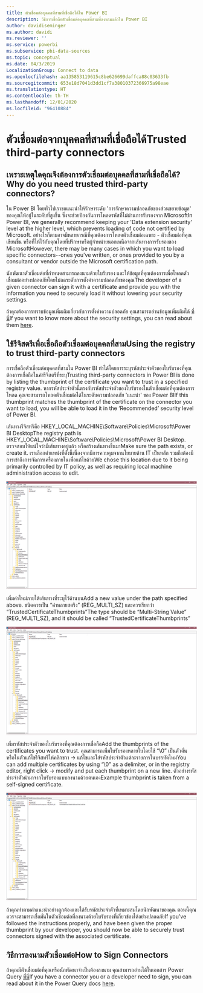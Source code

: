 ```yaml
---
title: ตัวเชื่อมต่อบุคคลที่สามที่เชื่อถือได้ใน Power BI
description: วิธีการเชื่อถือตัวเชื่อมต่อบุคคลที่สามที่ลงนามแล้วใน Power BI
author: davidiseminger
ms.author: davidi
ms.reviewer: ''
ms.service: powerbi
ms.subservice: pbi-data-sources
ms.topic: conceptual
ms.date: 04/3/2019
LocalizationGroup: Connect to data
ms.openlocfilehash: aa135853119615c8be626699daffca88c03633fb
ms.sourcegitcommit: 653e18d7041d3dd1cf7a38010372366975a98eae
ms.translationtype: HT
ms.contentlocale: th-TH
ms.lasthandoff: 12/01/2020
ms.locfileid: "96410884"
---
```

# <a name="trusted-third-party-connectors"></a><span data-ttu-id="afc3b-103">ตัวเชื่อมต่อจากบุคคลที่สามที่เชื่อถือได้</span><span class="sxs-lookup"><span data-stu-id="afc3b-103">Trusted third-party connectors</span></span>

## <a name="why-do-you-need-trusted-third-party-connectors"></a><span data-ttu-id="afc3b-104">เพราะเหตุใดคุณจึงต้องการตัวเชื่อมต่อบุคคลที่สามที่เชื่อถือได้?</span><span class="sxs-lookup"><span data-stu-id="afc3b-104">Why do you need trusted third-party connectors?</span></span>

<span data-ttu-id="afc3b-105">ใน Power BI โดยทั่วไปเราขอแนะนำให้รักษาระดับ 'การรักษาความปลอดภัยของส่วนขยายข้อมูล' ของคุณให้อยู่ในระดับที่สูงขึ้น ซึ่งจะช่วยป้องกันการโหลดรหัสที่ไม่ผ่านการรับรองจาก Microsoft</span><span class="sxs-lookup"><span data-stu-id="afc3b-105">In Power BI, we generally recommend keeping your 'Data extension security' level at the higher level, which prevents loading of code not certified by Microsoft.</span></span> <span data-ttu-id="afc3b-106">อย่างไรก็ตามอาจมีหลายกรณีที่คุณต้องการโหลดตัวเชื่อมต่อเฉพาะ - ตัวเชื่อมต่อที่คุณเขียนขึ้น หรือที่ให้ไว้กับคุณโดยที่ปรึกษาหรือผู้จำหน่ายนอกเหนือจากเส้นทางการรับรองของ Microsoft</span><span class="sxs-lookup"><span data-stu-id="afc3b-106">However, there may be many cases in which you want to load specific connectors--ones you've written, or ones provided to you by a consultant or vendor outside the Microsoft certification path.</span></span>

<span data-ttu-id="afc3b-107">นักพัฒนาตัวเชื่อมต่อที่กำหนดสามารถลงนามด้วยใบรับรอง และให้ข้อมูลที่คุณต้องการเพื่อโหลดตัวเชื่อมต่ออย่างปลอดภัยโดยไม่ลดระดับการตั้งค่าความปลอดภัยของคุณ</span><span class="sxs-lookup"><span data-stu-id="afc3b-107">The developer of a given connector can sign it with a certificate and provide you with the information you need to securely load it without lowering your security settings.</span></span>

<span data-ttu-id="afc3b-108">ถ้าคุณต้องการทราบข้อมูลเพิ่มเติมเกี่ยวกับการตั้งค่าความปลอดภัย คุณสามารถอ่านข้อมูลเพิ่มเติมได้ [ที่นี่](./desktop-connector-extensibility.md)</span><span class="sxs-lookup"><span data-stu-id="afc3b-108">If you want to know more about the security settings, you can read about them [here](./desktop-connector-extensibility.md).</span></span>

## <a name="using-the-registry-to-trust-third-party-connectors"></a><span data-ttu-id="afc3b-109">ใช้รีจิสตรีเพื่อเชื่อถือตัวเชื่อมต่อบุคคลที่สาม</span><span class="sxs-lookup"><span data-stu-id="afc3b-109">Using the registry to trust third-party connectors</span></span>

<span data-ttu-id="afc3b-110">การเชื่อถือตัวเชื่อมต่อบุคคลที่สามใน Power BI ทำได้โดยการระบุรหัสประจำตัวของใบรับรองที่คุณต้องการเชื่อถือในค่ารีจิสตรีที่ระบุ</span><span class="sxs-lookup"><span data-stu-id="afc3b-110">Trusting third-party connectors in Power BI is done by listing the thumbprint of the certificate you want to trust in a specified registry value.</span></span> <span data-ttu-id="afc3b-111">หากรหัสประจำตัวนี้ตรงกับรหัสประจำตัวของใบรับรองในตัวเชื่อมต่อที่คุณต้องการโหลด คุณจะสามารถโหลดตัวเชื่อมต่อได้ในระดับความปลอดภัย 'แนะนำ' ของ Power BI</span><span class="sxs-lookup"><span data-stu-id="afc3b-111">If this thumbprint matches the thumbprint of the certificate on the connector you want to load, you will be able to load it in the ‘Recommended’ security level of Power BI.</span></span> 

<span data-ttu-id="afc3b-112">เส้นทางรีจิสทรีคือ HKEY_LOCAL_MACHINE\Software\Policies\Microsoft\Power BI Desktop</span><span class="sxs-lookup"><span data-stu-id="afc3b-112">The registry path is HKEY_LOCAL_MACHINE\Software\Policies\Microsoft\Power BI Desktop.</span></span> <span data-ttu-id="afc3b-113">ตรวจสอบให้แน่ใจว่ามีเส้นทางอยู่แล้ว หรือสร้างเส้นทางขึ้นมา</span><span class="sxs-lookup"><span data-stu-id="afc3b-113">Make sure the path exists, or create it.</span></span> <span data-ttu-id="afc3b-114">เราเลือกตำแหน่งที่ตั้งนี้เนื่องจากมีการควบคุมจากนโยบายด้าน IT เป็นหลัก รวมถึงต้องมีการเข้าถึงการจัดการเครื่องภายในเพื่อแก้ไขด้วย</span><span class="sxs-lookup"><span data-stu-id="afc3b-114">We chose this location due to it being primarily controlled by IT policy, as well as requiring local machine administration access to edit.</span></span> 

![รีจิสทรีของ Power BI Desktop ที่ไม่มีการตั้งค่าคีย์ของบุคคลที่สามที่เชื่อถือได้](media/desktop-trusted-third-party-connectors/desktoptrustedthird1.png)

<span data-ttu-id="afc3b-116">เพิ่มค่าใหม่ภายใต้เส้นทางที่ระบุไว้ด้านบน</span><span class="sxs-lookup"><span data-stu-id="afc3b-116">Add a new value under the path specified above.</span></span> <span data-ttu-id="afc3b-117">ชนิดควรเป็น “ค่าหลายสตริง” (REG_MULTI_SZ) และควรเรียกว่า “TrustedCertificateThumbprints”</span><span class="sxs-lookup"><span data-stu-id="afc3b-117">The type should be “Multi-String Value” (REG_MULTI_SZ), and it should be called “TrustedCertificateThumbprints”</span></span> 

![รีจิสทรีของ Power BI Desktop ที่มีรายการสำหรับตัวเชื่อมต่อบุคคลที่สามที่เชื่อถือได้ แต่ไม่มีคีย์](media/desktop-trusted-third-party-connectors/desktoptrustedthird2.png)

<span data-ttu-id="afc3b-119">เพิ่มรหัสประจำตัวของใบรับรองที่คุณต้องการเชื่อถือ</span><span class="sxs-lookup"><span data-stu-id="afc3b-119">Add the thumbprints of the certificates you want to trust.</span></span> <span data-ttu-id="afc3b-120">คุณสามารถเพิ่มใบรับรองหลายใบโดยใช้ “\0” เป็นตัวคั่น หรือในตัวแก้ไขรีจิสทรีให้คลิกขวา -> แก้ไขและใส่รหัสประจำตัวแต่ละรายการในบรรทัดใหม่</span><span class="sxs-lookup"><span data-stu-id="afc3b-120">You can add multiple certificates by using “\0” as a delimiter, or in the registry editor, right click -> modify and put each thumbprint on a new line.</span></span> <span data-ttu-id="afc3b-121">ตัวอย่างรหัสประจำตัวนำมาจากใบรับรองแบบลงนามด้วยตนเอง</span><span class="sxs-lookup"><span data-stu-id="afc3b-121">Example thumbprint is taken from a self-signed certificate.</span></span> 

 ![รีจิสทรีของ Power BI Desktop ที่มีการตั้งค่าคีย์ของบุคคลที่สามที่เชื่อถือได้](media/desktop-trusted-third-party-connectors/desktoptrustedthird3.png)

<span data-ttu-id="afc3b-123">ถ้าคุณทำตามคำแนะนำอย่างถูกต้องและได้รับรหัสประจำตัวที่เหมาะสมโดยนักพัฒนาของคุณ ตอนนี้คุณควรจะสามารถเชื่อมั่นในตัวเชื่อมต่อที่ลงนามด้วยใบรับรองที่เกี่ยวข้องได้อย่างปลอดภัย</span><span class="sxs-lookup"><span data-stu-id="afc3b-123">If you’ve followed the instructions properly, and have been given the proper thumbprint by your developer, you should now be able to securely trust connectors signed with the associated certificate.</span></span>

## <a name="how-to-sign-connectors"></a><span data-ttu-id="afc3b-124">วิธีการลงนามตัวเชื่อมต่อ</span><span class="sxs-lookup"><span data-stu-id="afc3b-124">How to Sign Connectors</span></span>

<span data-ttu-id="afc3b-125">ถ้าคุณมีตัวเชื่อมต่อที่คุณหรือนักพัฒนาจำเป็นต้องลงนาม คุณสามารถอ่านได้ในเอกสาร Power Query [ที่นี่](/power-query/handlingconnectorsigning)</span><span class="sxs-lookup"><span data-stu-id="afc3b-125">If you have a connector you or a developer need to sign, you can read about it in the Power Query docs [here](/power-query/handlingconnectorsigning).</span></span>